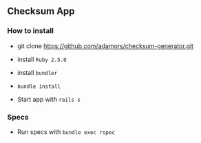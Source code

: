 ## Checksum App

### How to install

- git clone https://github.com/adamors/checksum-generator.git

- install `Ruby 2.5.0`

- install `bundler`

- `bundle install`

- Start app with `rails s`


### Specs

- Run specs with `bundle exec rspec`
